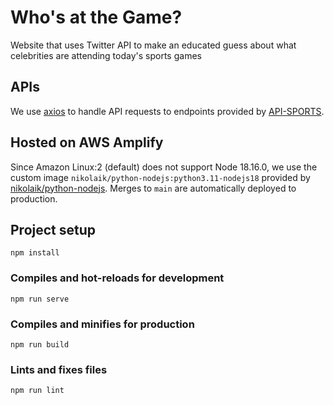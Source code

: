 # Who's at the Game?
Website that uses Twitter API to make an educated guess about what celebrities are attending today's sports games

## APIs

We use [axios](https://www.npmjs.com/package/axios) to handle API requests to endpoints provided by [API-SPORTS](https://rapidapi.com/user/api-sports).

## Hosted on AWS Amplify

Since Amazon Linux:2 (default) does not support Node 18.16.0, we use the custom image `nikolaik/python-nodejs:python3.11-nodejs18` provided by [nikolaik/python-nodejs](https://hub.docker.com/r/nikolaik/python-nodejs/). Merges to `main` are automatically deployed to production.

## Project setup
```
npm install
```

### Compiles and hot-reloads for development
```
npm run serve
```

### Compiles and minifies for production
```
npm run build
```

### Lints and fixes files
```
npm run lint
```